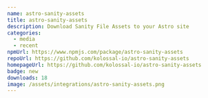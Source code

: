 ```yaml
---
name: astro-sanity-assets
title: astro-sanity-assets
description: Download Sanity File Assets to your Astro site
categories:
  - media
  - recent
npmUrl: https://www.npmjs.com/package/astro-sanity-assets
repoUrl: https://github.com/kolossal-io/astro-sanity-assets
homepageUrl: https://github.com/kolossal-io/astro-sanity-assets
badge: new
downloads: 18
image: /assets/integrations/astro-sanity-assets.png
---
```

